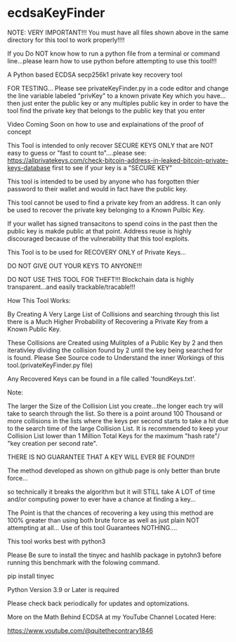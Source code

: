 # ecdsaKeyFinder

NOTE:
VERY IMPORTANT!!!
You must have all files shown above in the same directory for this tool to work properly!!!!

If you Do NOT know how to run a python file from a terminal or command line...please learn how to use python before attempting to use this tool!!!

A Python based ECDSA secp256k1 private key recovery tool

FOR TESTING...
Please see privateKeyFinder.py in a code editor and change the line variable labeled "privKey" to a known private Key which you have...
then just enter the public key or any multiples public key in order to have the tool find the private key that belongs to the public key that you enter

Video Coming Soon on how to use and explainations of the proof of concept

This Tool is intended to only recover SECURE KEYS ONLY that are NOT easy to guess or "fast to count to"....please see:
https://allprivatekeys.com/check-bitcoin-address-in-leaked-bitcoin-private-keys-database
first to see if your key is a "SECURE KEY"

This tool is intended to be used by anyone who has forgotten thier password to their wallet and would in fact have the public key.

This tool cannot be used to find a private key from an address.
It can only be used to recover the private key belonging to a Known Pulbic Key.

If your wallet has signed transacitons to spend coins in the past then the public key is makde public at that point. Address reuse is highly discouraged because of the vulnerability that this tool exploits.

This Tool is to be used for RECOVERY ONLY of Private Keys...

DO NOT GIVE OUT YOUR KEYS TO ANYONE!!!

DO NOT USE THIS TOOL FOR THEFT!!! Blockchain data is highly transparent...and easily trackable/tracable!!!

How This Tool Works:

By Creating A Very Large List of Collisions and searching through this list there is a Much Higher Probability of Recovering a Private Key from a Known Public Key.

These Collisions are Created using Mulitples of a Public Key by 2 and then iterativley dividing the collision found by 2 until the key being searched for is found.
Please See Source code to Understand the inner Workings of this tool.(privateKeyFinder.py file)

Any Recovered Keys can be found in a file called 'foundKeys.txt'.

Note:

The larger the Size of the Collision List you create...the longer each try will take to search through the list. So there is a point around 100 Thousand or more collisions in the lists where the keys per second starts to take a hit due to the search time of the large Collision List. It is recommended to keep your Collision List lower than 1 Million Total Keys for the maximum "hash rate"/ "key creation per second rate".

THERE IS NO GUARANTEE THAT A KEY WILL EVER BE FOUND!!!

The method developed as shown on github page is only better than brute force...

so technically it breaks the algorithm but it will STILL take A LOT of time and/or computing power to ever have a chance at finding a key...

The Point is that the chances of recovering a key using this method are 100% greater than using both brute force as well as just plain NOT attempting at all...
Use of this tool Guarantees NOTHING....

This tool works best with python3

Please Be sure to install the tinyec and hashlib package in pytohn3 before running this benchmark with the folowing command.

pip install tinyec

Python Version 3.9 or Later is required


Please check back periodically for updates and optomizations.

More on the Math Behind ECDSA at my YouTube Channel Located Here:

https://www.youtube.com/@quitethecontrary1846
